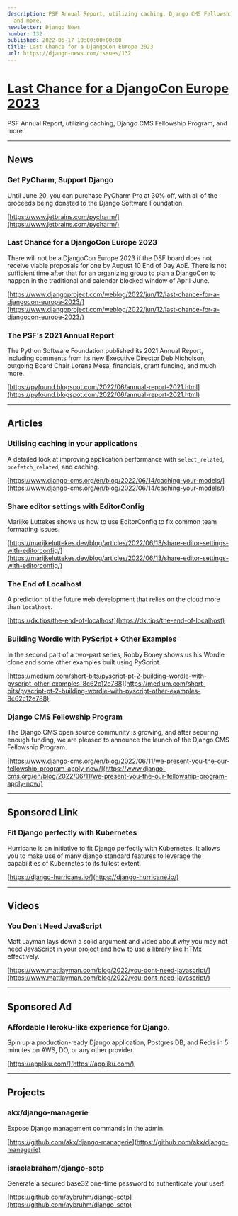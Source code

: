 ```yaml
---
description: PSF Annual Report, utilizing caching, Django CMS Fellowship Program,
  and more.
newsletter: Django News
number: 132
published: 2022-06-17 10:00:00+00:00
title: Last Chance for a DjangoCon Europe 2023
url: https://django-news.com/issues/132
---
```


# [Last Chance for a DjangoCon Europe 2023](https://django-news.com/issues/132)

PSF Annual Report, utilizing caching, Django CMS Fellowship Program, and more.

----

## News

### Get PyCharm, Support Django

<p>Until June 20, you can purchase PyCharm Pro at 30% off, with all of the proceeds being donated to the Django Software Foundation.</p>

[https://www.jetbrains.com/pycharm/](https://www.jetbrains.com/pycharm/)

### Last Chance for a DjangoCon Europe 2023

<p>There will not be a DjangoCon Europe 2023 if the DSF board does not receive viable proposals for one by August 10 End of Day AoE. There is not sufficient time after that for an organizing group to plan a DjangoCon to happen in the traditional and calendar blocked window of April-June.</p>

[https://www.djangoproject.com/weblog/2022/jun/12/last-chance-for-a-djangocon-europe-2023/](https://www.djangoproject.com/weblog/2022/jun/12/last-chance-for-a-djangocon-europe-2023/)

### The PSF's 2021 Annual Report

<p>The Python Software Foundation published its 2021 Annual Report, including comments from its new Executive Director Deb Nicholson, outgoing Board Chair Lorena Mesa, financials, grant funding, and much more.</p>

[https://pyfound.blogspot.com/2022/06/annual-report-2021.html](https://pyfound.blogspot.com/2022/06/annual-report-2021.html)

----

## Articles

### Utilising caching in your applications

<p>A detailed look at improving application performance with <code>select_related</code>, <code>prefetch_related</code>, and caching.</p>

[https://www.django-cms.org/en/blog/2022/06/14/caching-your-models/](https://www.django-cms.org/en/blog/2022/06/14/caching-your-models/)

### Share editor settings with EditorConfig

<p>Marijke Luttekes shows us how to use EditorConfig to fix common team formatting issues.</p>

[https://marijkeluttekes.dev/blog/articles/2022/06/13/share-editor-settings-with-editorconfig/](https://marijkeluttekes.dev/blog/articles/2022/06/13/share-editor-settings-with-editorconfig/)

### The End of Localhost

<p>A prediction of the future web development that relies on the cloud more than <code>localhost</code>.</p>

[https://dx.tips/the-end-of-localhost](https://dx.tips/the-end-of-localhost)

### Building Wordle with PyScript + Other Examples

<p>In the second part of a two-part series, Robby Boney shows us his Wordle clone and some other examples built using PyScript.</p>

[https://medium.com/short-bits/pyscript-pt-2-building-wordle-with-pyscript-other-examples-8c62c12e788](https://medium.com/short-bits/pyscript-pt-2-building-wordle-with-pyscript-other-examples-8c62c12e788)

### Django CMS Fellowship Program

<p>The Django CMS open source community is growing, and after securing enough funding, we are pleased to announce the launch of the Django CMS Fellowship Program.</p>

[https://www.django-cms.org/en/blog/2022/06/11/we-present-you-the-our-fellowship-program-apply-now/](https://www.django-cms.org/en/blog/2022/06/11/we-present-you-the-our-fellowship-program-apply-now/)

----

## Sponsored Link

### Fit Django perfectly with Kubernetes

<p>Hurricane is an initiative to fit Django perfectly with Kubernetes. It allows you to make use of many django standard features to leverage the capabilities of Kubernetes to its fullest extent.</p>

[https://django-hurricane.io/](https://django-hurricane.io/)

----

## Videos

### You Don't Need JavaScript

<p>Matt Layman lays down a solid argument and video about why you may not need JavaScript in your project and how to use a library like HTMx effectively.</p>

[https://www.mattlayman.com/blog/2022/you-dont-need-javascript/](https://www.mattlayman.com/blog/2022/you-dont-need-javascript/)

----

## Sponsored Ad

### Affordable Heroku-like experience for Django.

<p>Spin up a production-ready Django application, Postgres DB, and Redis in 5 minutes on AWS, DO, or any other provider.</p>

[https://appliku.com/](https://appliku.com/)

----

## Projects

### akx/django-managerie

<p>Expose Django management commands in the admin.</p>

[https://github.com/akx/django-managerie](https://github.com/akx/django-managerie)

### israelabraham/django-sotp

<p>Generate a secured base32 one-time password to authenticate your user!</p>

[https://github.com/aybruhm/django-sotp](https://github.com/aybruhm/django-sotp)